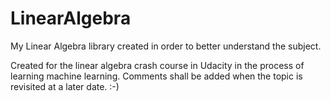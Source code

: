 # LinearAlgebra
My Linear Algebra library created in order to better understand the subject.

Created for the linear algebra crash course in Udacity in the process of learning machine learning. Comments shall be added when the topic is revisited at a later date. :-)
